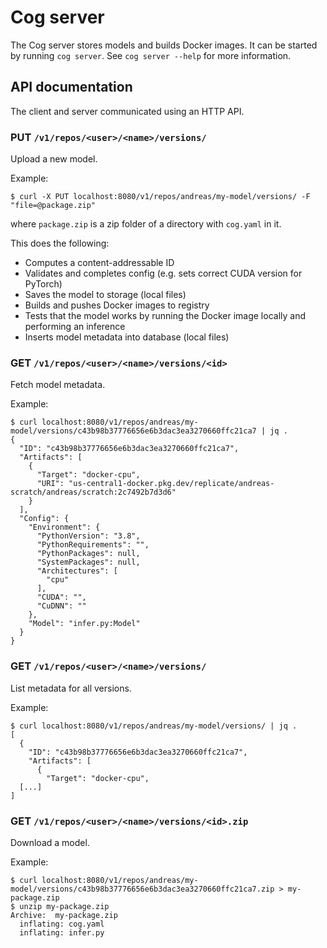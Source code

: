 # Cog server

The Cog server stores models and builds Docker images. It can be started by running `cog server`. See `cog server --help` for more information.

## API documentation

The client and server communicated using an HTTP API.

### PUT `/v1/repos/<user>/<name>/versions/`

Upload a new model.

Example:

```
$ curl -X PUT localhost:8080/v1/repos/andreas/my-model/versions/ -F "file=@package.zip"
```

where `package.zip` is a zip folder of a directory with `cog.yaml` in it.

This does the following:

- Computes a content-addressable ID
- Validates and completes config (e.g. sets correct CUDA version for PyTorch)
- Saves the model to storage (local files)
- Builds and pushes Docker images to registry
- Tests that the model works by running the Docker image locally and performing an inference
- Inserts model metadata into database (local files)

### GET `/v1/repos/<user>/<name>/versions/<id>`

Fetch model metadata.

Example:

```
$ curl localhost:8080/v1/repos/andreas/my-model/versions/c43b98b37776656e6b3dac3ea3270660ffc21ca7 | jq .
{
  "ID": "c43b98b37776656e6b3dac3ea3270660ffc21ca7",
  "Artifacts": [
    {
      "Target": "docker-cpu",
      "URI": "us-central1-docker.pkg.dev/replicate/andreas-scratch/andreas/scratch:2c7492b7d3d6"
    }
  ],
  "Config": {
    "Environment": {
      "PythonVersion": "3.8",
      "PythonRequirements": "",
      "PythonPackages": null,
      "SystemPackages": null,
      "Architectures": [
        "cpu"
      ],
      "CUDA": "",
      "CuDNN": ""
    },
    "Model": "infer.py:Model"
  }
}
```

### GET `/v1/repos/<user>/<name>/versions/`

List metadata for all versions.

Example:

```
$ curl localhost:8080/v1/repos/andreas/my-model/versions/ | jq .
[
  {
    "ID": "c43b98b37776656e6b3dac3ea3270660ffc21ca7",
    "Artifacts": [
      {
        "Target": "docker-cpu",
  [...]
]
```

### GET `/v1/repos/<user>/<name>/versions/<id>.zip`

Download a model.

Example:

```
$ curl localhost:8080/v1/repos/andreas/my-model/versions/c43b98b37776656e6b3dac3ea3270660ffc21ca7.zip > my-package.zip
$ unzip my-package.zip
Archive:  my-package.zip
  inflating: cog.yaml
  inflating: infer.py
```
